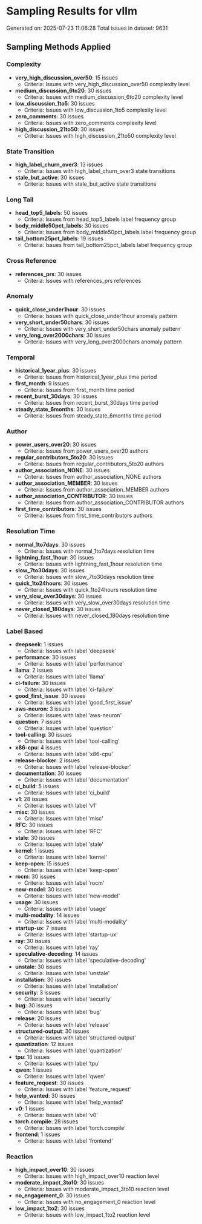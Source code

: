 # Sampling Results for vllm

Generated on: 2025-07-23 11:06:28
Total issues in dataset: 9631

## Sampling Methods Applied

### Complexity

- **very_high_discussion_over50**: 15 issues
  - Criteria: Issues with very_high_discussion_over50 complexity level
- **medium_discussion_6to20**: 30 issues
  - Criteria: Issues with medium_discussion_6to20 complexity level
- **low_discussion_1to5**: 30 issues
  - Criteria: Issues with low_discussion_1to5 complexity level
- **zero_comments**: 30 issues
  - Criteria: Issues with zero_comments complexity level
- **high_discussion_21to50**: 30 issues
  - Criteria: Issues with high_discussion_21to50 complexity level

### State Transition

- **high_label_churn_over3**: 13 issues
  - Criteria: Issues with high_label_churn_over3 state transitions
- **stale_but_active**: 30 issues
  - Criteria: Issues with stale_but_active state transitions

### Long Tail

- **head_top5_labels**: 50 issues
  - Criteria: Issues from head_top5_labels label frequency group
- **body_middle50pct_labels**: 30 issues
  - Criteria: Issues from body_middle50pct_labels label frequency group
- **tail_bottom25pct_labels**: 19 issues
  - Criteria: Issues from tail_bottom25pct_labels label frequency group

### Cross Reference

- **references_prs**: 30 issues
  - Criteria: Issues with references_prs references

### Anomaly

- **quick_close_under1hour**: 30 issues
  - Criteria: Issues with quick_close_under1hour anomaly pattern
- **very_short_under50chars**: 30 issues
  - Criteria: Issues with very_short_under50chars anomaly pattern
- **very_long_over2000chars**: 30 issues
  - Criteria: Issues with very_long_over2000chars anomaly pattern

### Temporal

- **historical_1year_plus**: 30 issues
  - Criteria: Issues from historical_1year_plus time period
- **first_month**: 9 issues
  - Criteria: Issues from first_month time period
- **recent_burst_30days**: 30 issues
  - Criteria: Issues from recent_burst_30days time period
- **steady_state_6months**: 30 issues
  - Criteria: Issues from steady_state_6months time period

### Author

- **power_users_over20**: 30 issues
  - Criteria: Issues from power_users_over20 authors
- **regular_contributors_5to20**: 30 issues
  - Criteria: Issues from regular_contributors_5to20 authors
- **author_association_NONE**: 30 issues
  - Criteria: Issues from author_association_NONE authors
- **author_association_MEMBER**: 30 issues
  - Criteria: Issues from author_association_MEMBER authors
- **author_association_CONTRIBUTOR**: 30 issues
  - Criteria: Issues from author_association_CONTRIBUTOR authors
- **first_time_contributors**: 30 issues
  - Criteria: Issues from first_time_contributors authors

### Resolution Time

- **normal_1to7days**: 30 issues
  - Criteria: Issues with normal_1to7days resolution time
- **lightning_fast_1hour**: 30 issues
  - Criteria: Issues with lightning_fast_1hour resolution time
- **slow_7to30days**: 30 issues
  - Criteria: Issues with slow_7to30days resolution time
- **quick_1to24hours**: 30 issues
  - Criteria: Issues with quick_1to24hours resolution time
- **very_slow_over30days**: 30 issues
  - Criteria: Issues with very_slow_over30days resolution time
- **never_closed_180days**: 30 issues
  - Criteria: Issues with never_closed_180days resolution time

### Label Based

- **deepseek**: 1 issues
  - Criteria: Issues with label 'deepseek'
- **performance**: 30 issues
  - Criteria: Issues with label 'performance'
- **llama**: 2 issues
  - Criteria: Issues with label 'llama'
- **ci-failure**: 30 issues
  - Criteria: Issues with label 'ci-failure'
- **good_first_issue**: 30 issues
  - Criteria: Issues with label 'good_first_issue'
- **aws-neuron**: 3 issues
  - Criteria: Issues with label 'aws-neuron'
- **question**: 7 issues
  - Criteria: Issues with label 'question'
- **tool-calling**: 30 issues
  - Criteria: Issues with label 'tool-calling'
- **x86-cpu**: 4 issues
  - Criteria: Issues with label 'x86-cpu'
- **release-blocker**: 2 issues
  - Criteria: Issues with label 'release-blocker'
- **documentation**: 30 issues
  - Criteria: Issues with label 'documentation'
- **ci_build**: 5 issues
  - Criteria: Issues with label 'ci_build'
- **v1**: 28 issues
  - Criteria: Issues with label 'v1'
- **misc**: 30 issues
  - Criteria: Issues with label 'misc'
- **RFC**: 30 issues
  - Criteria: Issues with label 'RFC'
- **stale**: 30 issues
  - Criteria: Issues with label 'stale'
- **kernel**: 1 issues
  - Criteria: Issues with label 'kernel'
- **keep-open**: 15 issues
  - Criteria: Issues with label 'keep-open'
- **rocm**: 30 issues
  - Criteria: Issues with label 'rocm'
- **new-model**: 30 issues
  - Criteria: Issues with label 'new-model'
- **usage**: 30 issues
  - Criteria: Issues with label 'usage'
- **multi-modality**: 14 issues
  - Criteria: Issues with label 'multi-modality'
- **startup-ux**: 7 issues
  - Criteria: Issues with label 'startup-ux'
- **ray**: 30 issues
  - Criteria: Issues with label 'ray'
- **speculative-decoding**: 14 issues
  - Criteria: Issues with label 'speculative-decoding'
- **unstale**: 30 issues
  - Criteria: Issues with label 'unstale'
- **installation**: 30 issues
  - Criteria: Issues with label 'installation'
- **security**: 3 issues
  - Criteria: Issues with label 'security'
- **bug**: 30 issues
  - Criteria: Issues with label 'bug'
- **release**: 20 issues
  - Criteria: Issues with label 'release'
- **structured-output**: 30 issues
  - Criteria: Issues with label 'structured-output'
- **quantization**: 12 issues
  - Criteria: Issues with label 'quantization'
- **tpu**: 18 issues
  - Criteria: Issues with label 'tpu'
- **qwen**: 1 issues
  - Criteria: Issues with label 'qwen'
- **feature_request**: 30 issues
  - Criteria: Issues with label 'feature_request'
- **help_wanted**: 30 issues
  - Criteria: Issues with label 'help_wanted'
- **v0**: 1 issues
  - Criteria: Issues with label 'v0'
- **torch.compile**: 28 issues
  - Criteria: Issues with label 'torch.compile'
- **frontend**: 1 issues
  - Criteria: Issues with label 'frontend'

### Reaction

- **high_impact_over10**: 30 issues
  - Criteria: Issues with high_impact_over10 reaction level
- **moderate_impact_3to10**: 30 issues
  - Criteria: Issues with moderate_impact_3to10 reaction level
- **no_engagement_0**: 30 issues
  - Criteria: Issues with no_engagement_0 reaction level
- **low_impact_1to2**: 30 issues
  - Criteria: Issues with low_impact_1to2 reaction level

